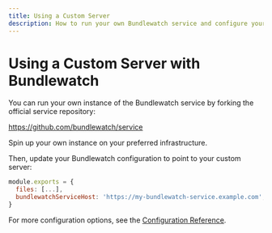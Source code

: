 ```yaml
---
title: Using a Custom Server
description: How to run your own Bundlewatch service and configure your project to use it.
---
```


# Using a Custom Server with Bundlewatch

You can run your own instance of the Bundlewatch service by forking the official service repository:

https://github.com/bundlewatch/service

Spin up your own instance on your preferred infrastructure.

Then, update your Bundlewatch configuration to point to your custom server:

```js
module.exports = {
  files: [...],
  bundlewatchServiceHost: 'https://my-bundlewatch-service.example.com',
}
```

For more configuration options, see the [Configuration Reference](../reference/configuration.md).
